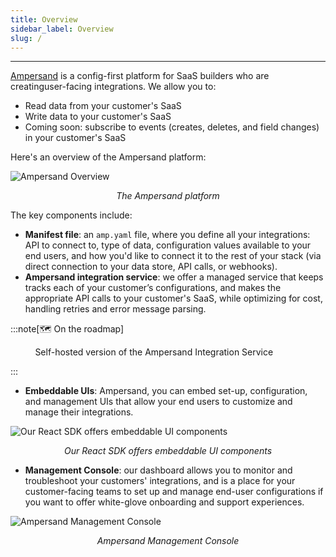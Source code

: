 ```yaml
---
title: Overview
sidebar_label: Overview
slug: /
---
```


---

[Ampersand](https://www.withampersand.com) is a config-first platform for SaaS builders who are creatinguser-facing integrations. We allow you to:

- Read data from your customer's SaaS
- Write data to your customer's SaaS
- Coming soon: subscribe to events (creates, deletes, and field changes) in your customer's SaaS

Here's an overview of the Ampersand platform:

![Ampersand Overview](https://files.readme.io/6191436-e22b8d3-Group_4.png) <div align="center"><i>The Ampersand platform</i></div>

The key components include:

- **Manifest file**: an `amp.yaml` file, where you define all your integrations: API to connect to, type of data, configuration values available to your end users, and how you'd like to connect it to the rest of your stack (via direct connection to your data store, API calls, or webhooks).
- **Ampersand integration service**: we offer a managed service that keeps tracks each of your customer’s configurations, and makes the appropriate API calls to your customer's SaaS, while optimizing for cost, handling retries and error message parsing.

:::note[🗺️ On the roadmap]

&nbsp; &nbsp; &nbsp; &nbsp; &nbsp; Self-hosted version of the Ampersand Integration Service

:::

- **Embeddable UIs**: Ampersand, you can embed set-up, configuration, and management UIs that allow your end users to customize and manage their integrations.

![Our React SDK offers embeddable UI components](https://files.readme.io/f5c6c9b-image.png) <div align="center"><i>Our React SDK offers embeddable UI components</i></div>

- **Management Console**: our dashboard allows you to monitor and troubleshoot your customers' integrations, and is a place for your customer-facing teams to set up and manage end-user configurations if you want to offer white-glove onboarding and support experiences.

![Ampersand Management Console](https://files.readme.io/ef05f17-image.png) <div align="center"><i>Ampersand Management Console</i></div>

<intro-end />
